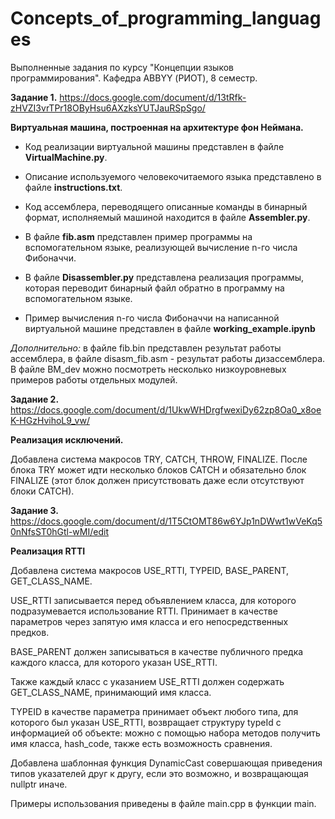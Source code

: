 # Concepts_of_programming_languages
Выполненные задания по курсу "Концепции языков программирования". Кафедра ABBYY (РИОТ), 8 семестр.

**Задание 1.** https://docs.google.com/document/d/13tRfk-zHVZI3vrTPr18OByHsu6AXzksYUTJauRSpSgo/

**Виртуальная машина, построенная на архитектуре фон Неймана.**

- Код реализации виртуальной машины представлен в файле **VirtualMachine.py**.

- Описание используемого человекочитаемого языка представлено в файле **instructions.txt**.

- Код ассемблера, переводящего описанные команды в бинарный формат, исполняемый машиной находится в файле **Assembler.py**.

- В файле **fib.asm** представлен пример программы на вспомогательном языке, реализующей вычисление n-го числа Фибоначчи.

- В файле **Disassembler.py** представлена реализация программы, которая переводит бинарный файл обратно в программу на вспомогательном языке.

- Пример вычисления n-го числа Фибоначчи на написанной виртуальной машине представлен в файле **working_example.ipynb**


*Дополнительно:* в файле fib.bin представлен результат работы ассемблера, в файле disasm_fib.asm - результат работы дизассемблера. В файле ВМ_dev можно посмотреть несколько низкоуровневых примеров работы отдельных модулей.


**Задание 2.** https://docs.google.com/document/d/1UkwWHDrgfwexiDy62zp8Oa0_x8oeK-HGzHvihoL9_vw/

**Реализация исключений.**

Добавлена система макросов TRY, CATCH, THROW, FINALIZE. После блока TRY может идти несколько блоков CATCH и обязательно блок FINALIZE (этот блок должен присутствовать даже если отсутствуют блоки CATCH).


**Задание 3.** https://docs.google.com/document/d/1T5CtOMT86w6YJp1nDWwt1wVeKq50nNfsST0hGtl-wMI/edit

**Реализация RTTI**

Добавлена система макросов USE_RTTI, TYPEID, BASE_PARENT, GET_CLASS_NAME.

USE_RTTI записывается перед объявлением класса, для которого подразумевается использование RTTI. Принимает в качестве параметров через запятую имя класса и его непосредственных предков.

BASE_PARENT должен записываться в качестве публичного предка каждого класса, для которого указан USE_RTTI.

Также каждый класс с указанием USE_RTTI должен содержать GET_CLASS_NAME, принимающий имя класса.

TYPEID в качестве параметра принимает объект любого типа, для которого был указан USE_RTTI, возвращает структуру typeId с информацией об объекте: можно с помощью набора методов получить имя класса, hash_code, также есть возможность сравнения.

Добавлена шаблонная функция DynamicCast совершающая приведения типов указателей друг к другу, если это возможно, и возвращающая nullptr иначе.

Примеры использования приведены в файле main.cpp в функции main.
